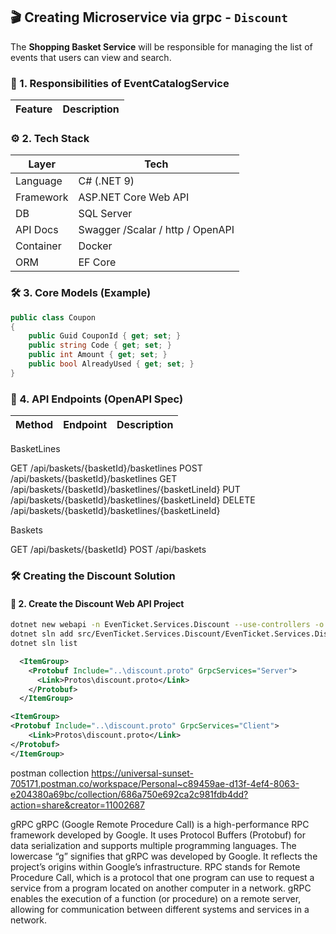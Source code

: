 ## 🎬 Creating Microservice via grpc - `Discount`

The **Shopping Basket Service** will be responsible for managing the list of events that users can view and search.

### 🧱 1. **Responsibilities of EventCatalogService**

| Feature                      | Description                                   |
| ---------------------------- | --------------------------------------------- |





### ⚙️ 2. **Tech Stack**

| Layer     | Tech                  |
| --------- | --------------------- |
| Language  | C# (.NET 9)           |
| Framework | ASP.NET Core Web API  |
| DB        | SQL Server            |
| API Docs  | Swagger /Scalar / http / OpenAPI     |
| Container | Docker                |
| ORM       | EF Core       |


### 🛠️ 3. **Core Models (Example)**

```csharp
public class Coupon
{
    public Guid CouponId { get; set; }
    public string Code { get; set; }
    public int Amount { get; set; }
    public bool AlreadyUsed { get; set; }
}
```

### 🔗 4. **API Endpoints (OpenAPI Spec)**

| Method | Endpoint           | Description      |
| ------ | ------------------ | ---------------- |

BasketLines


GET /api/baskets/{basketId}/basketlines
POST /api/baskets/{basketId}/basketlines
GET /api/baskets/{basketId}/basketlines/{basketLineId}
PUT /api/baskets/{basketId}/basketlines/{basketLineId}
DELETE /api/baskets/{basketId}/basketlines/{basketLineId}


Baskets


GET  /api/baskets/{basketId}
POST  /api/baskets

### 🛠️ Creating the Discount Solution

#### 🧱 2. Create the Discount Web API Project

```bash
dotnet new webapi -n EvenTicket.Services.Discount --use-controllers -o src/EvenTicket.Services.Discount
dotnet sln add src/EvenTicket.Services.Discount/EvenTicket.Services.Discount.csproj
dotnet sln list
```


```xml
  <ItemGroup>
    <Protobuf Include="..\discount.proto" GrpcServices="Server">
      <Link>Protos\discount.proto</Link>
    </Protobuf>
  </ItemGroup>
```

```xml
<ItemGroup>
<Protobuf Include="..\discount.proto" GrpcServices="Client">
    <Link>Protos\discount.proto</Link>
</Protobuf>
</ItemGroup>
```


postman collection
https://universal-sunset-705171.postman.co/workspace/Personal~c89459ae-d13f-4ef4-8063-e204380a69bc/collection/686a750e692ca2c981fdb4dd?action=share&creator=11002687


gRPC
gRPC (Google Remote Procedure Call) is a high-performance RPC framework developed by Google. It uses Protocol Buffers (Protobuf) for data serialization and supports multiple programming languages. The lowercase “g” signifies that gRPC was developed by Google. It reflects the project’s origins within Google’s infrastructure. RPC stands for Remote Procedure Call, which is a protocol that one program can use to request a service from a program located on another computer in a network. gRPC enables the execution of a function (or procedure) on a remote server, allowing for communication between different systems and services in a network.


